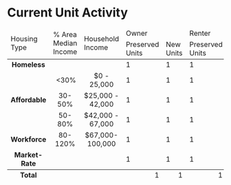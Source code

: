 <h1>Current Unit Activity</h1>           
<div ng-app="myApp" ng-controller="myCtrl">

<table cellspacing="0" style="border-color:black; width: 100%">
<tbody>
  <thead height="20" style="height:15pt">
    <td height="60" rowspan="2">Housing Type</td>
    <td rowspan="2" >% Area Median Income</td>
    <td rowspan="2" >Household Income</td>
    <td colspan="2">Owner</td>
    <td colspan="2">Renter</td>
    <td rowspan="2">Current YTD</td>
    <td rowspan="2">Annual Goal</td>
    <td rowspan="2">10-Year Goal</td>
  </tr>
  <tr height="40" style="height:30.0pt">
    <td height="40" >Preserved Units</td>
    <td>New Units</td>
    <td>Preserved Units</td>
    <td>New Units</td>
    </tr>
  </thead>
  <tr id="homelessRow" height="20" style="height:15.0pt">
    <td height="20" style="text-align:center"><b>Homeless</b></td>
    <td style="text-align:center"></td>
    <td style="text-align:center"></td>
    <td>1</td>
    <td>1</td>
    <td>1</td>
    <td>1</td>
    <td>1</td>
    <td>250</td>
    <td>2,500</td>
  </tr>
  <tr class="affordableRow" height="20" style="height:15.0pt">
    	<td rowspan="3" style="text-align:center"><b>Affordable</b></td>
      <td style="text-align:center">&nbsp;&lt;30%</td>
      <td style="text-align:center">$0 - 25,000</td>
			<td>1</td>
      <td>1</td>
      <td>1</td>
      <td>1</td>
			<td>1</td>
			<td>3,940</td>
			<td>39,400</td>
		</tr>
		<tr class="affordableRow" height="22" style="height:16.5pt">
      <td style="text-align:center">30-50%</td>
      <td style="text-align:center">$25,000 - 42,000</td>
			<td>1</td>
      <td>1</td>
      <td>1</td>
      <td>1</td>
			<td>1</td>
			<td>1,220</td>
			<td>12,200</td>
		</tr>
		<tr class="affordableRow" height="22" style="height:16.5pt">
      <td style="text-align:center">50-80%</td>
      <td style="text-align:center">$42,000 - 67,000</td>
			<td>1</td>
      <td>1</td>
      <td>1</td>
      <td>1</td>
			<td>1</td>
			<td>1,940</td>
			<td>19,400</td>
		</tr>
    <tr class="workforceRow" height="20" style="height:15.0pt">
			<td style="text-align:center"><b>Workforce</b></td>
			<td style="text-align:center">80-120%</td>
			<td style="text-align:center">$67,000-100,000</td>
			<td>1</td>
      <td>1</td>
      <td>1</td>
      <td>1</td>
			<td>1</td>
			<td>1,150</td>
			<td>11,500</td>
    </tr>
    <tr class="marketRateRow" height="40" style="height:30.0pt">
			<td style="text-align:center"><b>Market-Rate</b></td>
			<td style="text-align:center"></td>
			<td></td>
      <td>1</td>
      <td>1</td>
      <td>1</td>
      <td>1</td>
			<td>1</td>
			<td>1,500</td>
			<td>15,000</td>
    </tr>
    <tfoot height="20" style="height:15.0pt">
			<td style="text-align:center"><b>Total</b></td>
			<td></td>
			<td></td>
			<td style="text-align:right">1</td>
			<td style="text-align:right">1</td>
			<td style="text-align:right">1</td>
			<td style="text-align:right">1</td>
			<td style="text-align:right">1</td>
			<td style="text-align:right">10,000</td>
			<td style="text-align:right">100,000</td>
    </tfoots>
</tbody>
</table>
